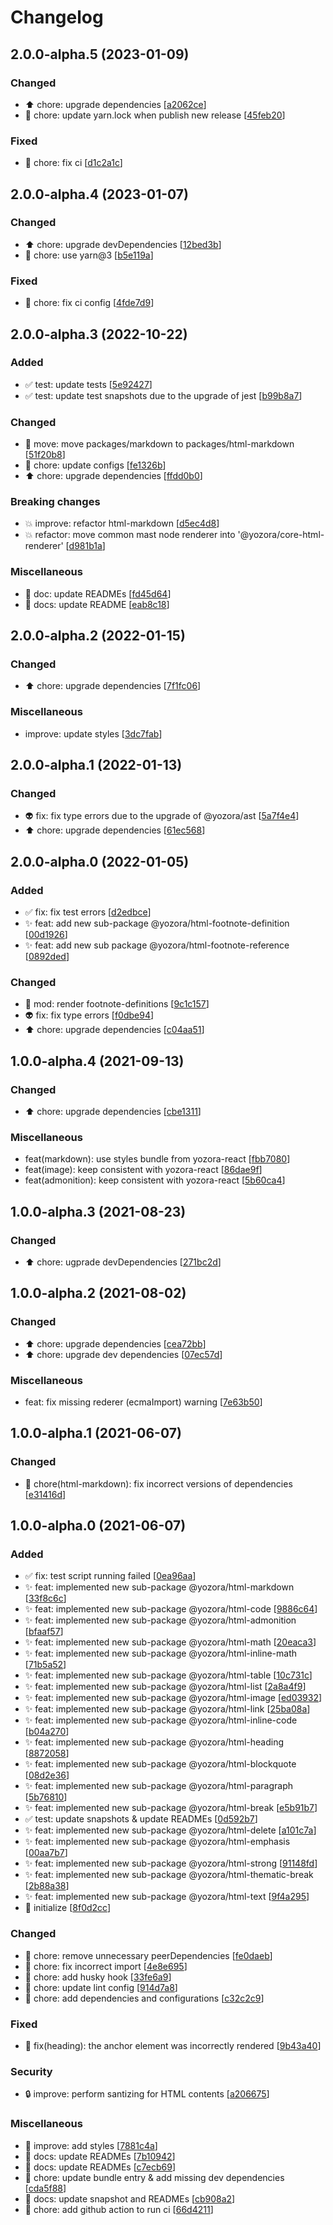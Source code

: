 # Changelog

<a name="2.0.0-alpha.5"></a>
## 2.0.0-alpha.5 (2023-01-09)

### Changed

- ⬆️ chore: upgrade dependencies [[a2062ce](https://github.com/yozorajs/yozora-html/commit/a2062ce80e9c28d6c516e57459647ff3312055a6)]
- 🔧 chore: update yarn.lock when publish new release [[45feb20](https://github.com/yozorajs/yozora-html/commit/45feb207133da6880dc57b9b855a0e7a72a096b9)]

### Fixed

- 💚 chore: fix ci [[d1c2a1c](https://github.com/yozorajs/yozora-html/commit/d1c2a1c2c3728da7a57743cfa71d55ab12b382ba)]


<a name="2.0.0-alpha.4"></a>
## 2.0.0-alpha.4 (2023-01-07)

### Changed

- ⬆️ chore: upgrade devDependencies [[12bed3b](https://github.com/yozorajs/yozora-html/commit/12bed3bef4ee799ca30bbd8f0c8d3d3683fe0795)]
- 🔧 chore: use yarn@3 [[b5e119a](https://github.com/yozorajs/yozora-html/commit/b5e119ad07d2a3d5e23651867cf54b4694f6cbd4)]

### Fixed

- 💚 chore: fix ci config [[4fde7d9](https://github.com/yozorajs/yozora-html/commit/4fde7d9a969d1c8d7066db41b8ee30c12f83d6b7)]


<a name="2.0.0-alpha.3"></a>
## 2.0.0-alpha.3 (2022-10-22)

### Added

- ✅ test: update tests [[5e92427](https://github.com/yozorajs/yozora-html/commit/5e92427133c0f26c074a797db694ad4e4459e31f)]
- ✅ test: update test snapshots due to the upgrade of jest [[b99b8a7](https://github.com/yozorajs/yozora-html/commit/b99b8a7ad0dce5c34bd2f6e948a6a14691f1e4eb)]

### Changed

- 🚚 move: move packages/markdown to packages/html-markdown [[51f20b8](https://github.com/yozorajs/yozora-html/commit/51f20b8f06116ff1b907b96744cfe837f1f02a42)]
- 🔧 chore: update configs [[fe1326b](https://github.com/yozorajs/yozora-html/commit/fe1326b8a16a22dd1bf1f310c2d0931ddd3e8335)]
- ⬆️ chore: upgrade dependencies [[ffdd0b0](https://github.com/yozorajs/yozora-html/commit/ffdd0b032564ac1f217971d1d311781aa61b33ac)]

### Breaking changes

- 💥 improve: refactor html-markdown [[d5ec4d8](https://github.com/yozorajs/yozora-html/commit/d5ec4d84042f5a036e5bd2c8eacafffc381fd83d)]
- 💥 refactor: move common mast node renderer into &#x27;@yozora/core-html-renderer&#x27; [[d981b1a](https://github.com/yozorajs/yozora-html/commit/d981b1a69f91e30352db60dadb4327366bf69ad4)]

### Miscellaneous

- 📝 doc: update READMEs [[fd45d64](https://github.com/yozorajs/yozora-html/commit/fd45d6457a7cbb64423c50e61f70037467bf34c9)]
- 📝 docs: update README [[eab8c18](https://github.com/yozorajs/yozora-html/commit/eab8c182e58e85082993acdc7f450f8334f13a46)]


<a name="2.0.0-alpha.2"></a>
## 2.0.0-alpha.2 (2022-01-15)

### Changed

- ⬆️ chore: upgrade dependencies [[7f1fc06](https://github.com/yozorajs/yozora-html/commit/7f1fc061fd5426cc7c7ef9f4c6fa46d288033a66)]

### Miscellaneous

-  improve: update styles [[3dc7fab](https://github.com/yozorajs/yozora-html/commit/3dc7faba52ed69ba31f9e7f6101e5c101eca3adf)]


<a name="2.0.0-alpha.1"></a>
## 2.0.0-alpha.1 (2022-01-13)

### Changed

- 👽 fix: fix type errors due to the upgrade of @yozora/ast [[5a7f4e4](https://github.com/yozorajs/yozora-html/commit/5a7f4e47a433384324ef84ed429ab54a4917e120)]
- ⬆️ chore: upgrade dependencies [[61ec568](https://github.com/yozorajs/yozora-html/commit/61ec56863b0ab0c8504e08cc279468f40391222b)]


<a name="2.0.0-alpha.0"></a>
## 2.0.0-alpha.0 (2022-01-05)

### Added

- ✅ fix: fix test errors [[d2edbce](https://github.com/yozorajs/yozora-html/commit/d2edbce5702f315f38851bc5c5bde83e6050cdc3)]
- ✨ feat: add new sub-package @yozora/html-footnote-definition [[00d1926](https://github.com/yozorajs/yozora-html/commit/00d1926f0e016006aa203ba97842e47d69fa60ef)]
- ✨ feat: add new sub package @yozora/html-footnote-reference [[0892ded](https://github.com/yozorajs/yozora-html/commit/0892ded1c828b821d859f2a6acb968649376bb57)]

### Changed

- 🎨 mod: render footnote-definitions [[9c1c157](https://github.com/yozorajs/yozora-html/commit/9c1c15775c005bd5573bd70a38e0a6c444131df0)]
- 👽 fix: fix type errors [[f0dbe94](https://github.com/yozorajs/yozora-html/commit/f0dbe94a9102196bc54a8b4ea49bda074bd9a724)]
- ⬆️ chore: upgrade dependencies [[c04aa51](https://github.com/yozorajs/yozora-html/commit/c04aa5161059fc227c735d92128707050bfe6321)]


<a name="1.0.0-alpha.4"></a>
## 1.0.0-alpha.4 (2021-09-13)

### Changed

- ⬆️ chore: upgrade dependencies [[cbe1311](https://github.com/yozorajs/yozora-html/commit/cbe1311c4dd8df22756f1412d8ee4459d2d8ee19)]

### Miscellaneous

-  feat(markdown): use styles bundle from yozora-react [[fbb7080](https://github.com/yozorajs/yozora-html/commit/fbb708060ec3bcd4ea49c607e7ad52f23b4fd1bb)]
-  feat(image): keep consistent with yozora-react [[86dae9f](https://github.com/yozorajs/yozora-html/commit/86dae9f8d80f473649090d9944f19fde9c3ba583)]
-  feat(admonition): keep consistent with yozora-react [[5b60ca4](https://github.com/yozorajs/yozora-html/commit/5b60ca46147062a0722d19d60c393171764a0544)]


<a name="1.0.0-alpha.3"></a>
## 1.0.0-alpha.3 (2021-08-23)

### Changed

- ⬆️ chore: ugprade devDependencies [[271bc2d](https://github.com/yozorajs/yozora-html/commit/271bc2d2017048661488414038f36f9ea4c2b932)]


<a name="1.0.0-alpha.2"></a>
## 1.0.0-alpha.2 (2021-08-02)

### Changed

- ⬆️ chore: upgrade dependencies [[cea72bb](https://github.com/yozorajs/yozora-html/commit/cea72bbeb603d2172b493a0319811cf3d990dc42)]
- ⬆️ chore: upgrade dev dependencies [[07ec57d](https://github.com/yozorajs/yozora-html/commit/07ec57d7fec0e127fe9e616c5151e36d02878978)]

### Miscellaneous

-  feat: fix missing rederer (ecmaImport) warning [[7e63b50](https://github.com/yozorajs/yozora-html/commit/7e63b50cc2dc0c650dadfeb77fa04b2c493b7232)]


<a name="1.0.0-alpha.1"></a>
## 1.0.0-alpha.1 (2021-06-07)

### Changed

- 🔧 chore(html-markdown): fix incorrect versions of dependencies [[e31416d](https://github.com/yozorajs/yozora-html/commit/e31416d8f09ccbf25f1f0d31f88066abf04f80c8)]


<a name="1.0.0-alpha.0"></a>
## 1.0.0-alpha.0 (2021-06-07)

### Added

- ✅ fix: test script running failed [[0ea96aa](https://github.com/yozorajs/yozora-html/commit/0ea96aa973f56cd14e7575fa8b1346fa8bed5668)]
- ✨ feat: implemented new sub-package @yozora/html-markdown [[33f8c6c](https://github.com/yozorajs/yozora-html/commit/33f8c6c27ccbd47f4f7c9d6398ed12b00e8992eb)]
- ✨ feat: implemented new sub-package @yozora/html-code [[9886c64](https://github.com/yozorajs/yozora-html/commit/9886c642a6672e3d43af876b074d7051071afc12)]
- ✨ feat: implemented new sub-package @yozora/html-admonition [[bfaaf57](https://github.com/yozorajs/yozora-html/commit/bfaaf579898b1af15328823d5658caacbb494ff6)]
- ✨ feat: implemented new sub-package @yozora/html-math [[20eaca3](https://github.com/yozorajs/yozora-html/commit/20eaca3b7bc3dbc152a5afa1e3473fd71c0507ba)]
- ✨ feat: implemented new sub-package @yozora/html-inline-math [[71b5a52](https://github.com/yozorajs/yozora-html/commit/71b5a524a2acbc1a2c113ecd5a00ce34f3772253)]
- ✨ feat: implemented new sub-package @yozora/html-table [[10c731c](https://github.com/yozorajs/yozora-html/commit/10c731c2f16363e48d850ccd532252c991481ef7)]
- ✨ feat: implemented new sub-package @yozora/html-list [[2a8a4f9](https://github.com/yozorajs/yozora-html/commit/2a8a4f9e48b150229461e41678a924af8953600c)]
- ✨ feat: implemented new sub-package @yozora/html-image [[ed03932](https://github.com/yozorajs/yozora-html/commit/ed03932222ab57aa09ad5267fde23a9f66516b52)]
- ✨ feat: implemented new sub-package @yozora/html-link [[25ba08a](https://github.com/yozorajs/yozora-html/commit/25ba08a2dda7b090facd5dfdfad784b909e7f014)]
- ✨ feat: implemented new sub-package @yozora/html-inline-code [[b04a270](https://github.com/yozorajs/yozora-html/commit/b04a2704f6b33bfbdfa0e16c172decd049e7090e)]
- ✨ feat: implemented new sub-package @yozora/html-heading [[8872058](https://github.com/yozorajs/yozora-html/commit/8872058663dea6b1d7e681ec1d48fa6e58d68f1f)]
- ✨ feat: implemented new sub-package @yozora/html-blockquote [[08d2e36](https://github.com/yozorajs/yozora-html/commit/08d2e3666849d3b28b3db5f6dac49abf2975ede5)]
- ✨ feat: implemented new sub-package @yozora/html-paragraph [[5b76810](https://github.com/yozorajs/yozora-html/commit/5b768109e2177f8b514c381c00344331aeb90241)]
- ✨ feat: implemented new sub-package @yozora/html-break [[e5b91b7](https://github.com/yozorajs/yozora-html/commit/e5b91b772e28cd22c3d0dc0e9b4ae53b363179e6)]
- ✅ test: update snapshots &amp; update READMEs [[0d592b7](https://github.com/yozorajs/yozora-html/commit/0d592b7152ea16db2358126e61671dea6ea628d1)]
- ✨ feat: implemented new sub-package @yozora/html-delete [[a101c7a](https://github.com/yozorajs/yozora-html/commit/a101c7aedd6cffbc3da7a998d1d1102d312f2545)]
- ✨ feat: implemented new sub-package @yozora/html-emphasis [[00aa7b7](https://github.com/yozorajs/yozora-html/commit/00aa7b7c4b87ffd14c1dc72c3f924f6740d54d7b)]
- ✨ feat: implemented new sub-package @yozora/html-strong [[91148fd](https://github.com/yozorajs/yozora-html/commit/91148fd3e95d89f3040cb5a97e8151a0ace87dce)]
- ✨ feat: implemented new sub-package @yozora/html-thematic-break [[2b88a38](https://github.com/yozorajs/yozora-html/commit/2b88a3808cde7323a2242b4c26a61b8987d1f14c)]
- ✨ feat: implemented new sub-package @yozora/html-text [[9f4a295](https://github.com/yozorajs/yozora-html/commit/9f4a295e690354614d1b755086a8e1bb6c20dd1d)]
- 🎉 initialize [[8f0d2cc](https://github.com/yozorajs/yozora-html/commit/8f0d2ccaf548e034fa198124ab599dd63fa3e038)]

### Changed

- 🔧 chore: remove unnecessary peerDependencies [[fe0daeb](https://github.com/yozorajs/yozora-html/commit/fe0daeb2992dd78d3d9194546ac8fc6d4c16b8e3)]
- 🔧 chore: fix incorrect import [[4e8e695](https://github.com/yozorajs/yozora-html/commit/4e8e695d3319dcef07df4648cb0ab084d80b7b4e)]
- 🔧 chore: add husky hook [[33fe6a9](https://github.com/yozorajs/yozora-html/commit/33fe6a93d9267f6a7c2e7bce8cf880e69606c1fe)]
- 🔧 chore: update lint config [[914d7a8](https://github.com/yozorajs/yozora-html/commit/914d7a8e56b6856bf136f080026e5047851e166d)]
- 🔧 chore: add dependencies and configurations [[c32c2c9](https://github.com/yozorajs/yozora-html/commit/c32c2c9a37d3349f7e0a83694e3cc56f24a93ad2)]

### Fixed

- 🐛 fix(heading): the anchor element was incorrectly rendered [[9b43a40](https://github.com/yozorajs/yozora-html/commit/9b43a408ea8a0c2bf01480e337a3cd6da3316ee4)]

### Security

- 🔒 improve: perform santizing for HTML contents [[a206675](https://github.com/yozorajs/yozora-html/commit/a206675adcd2f0bdecf358c2dffa7603481aa172)]

### Miscellaneous

- 🚧 improve: add styles [[7881c4a](https://github.com/yozorajs/yozora-html/commit/7881c4ab3a3c2851c7f4ffa996062fe8da1039e4)]
- 📝 docs: update READMEs [[7b10942](https://github.com/yozorajs/yozora-html/commit/7b1094202507a540bdf9b21edd7a8b4745fd109d)]
- 📝 docs: update READMEs [[c7ecb69](https://github.com/yozorajs/yozora-html/commit/c7ecb6984eee7956d315ca8e0ce0fe614da5d3e6)]
- 🔨 chore: update bundle entry &amp; add missing dev dependencies [[cda5f88](https://github.com/yozorajs/yozora-html/commit/cda5f88b3a07e0b8114aa58caa3567e5ca541f81)]
- 📝 docs: update snapshot and READMEs [[cb908a2](https://github.com/yozorajs/yozora-html/commit/cb908a20e7b8d8709263baf176317ad440c73318)]
- 🔨 chore: add github action to run ci [[66d4211](https://github.com/yozorajs/yozora-html/commit/66d4211bf3d000a1dcd6c0c92e4e64fe532e5542)]
